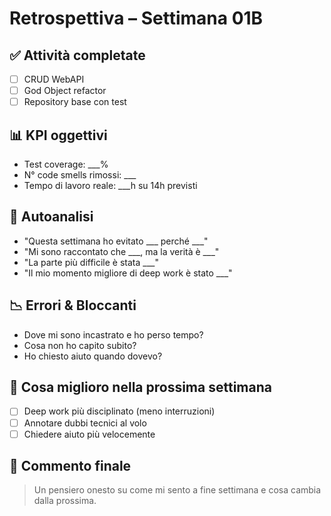 # Retrospettiva – Settimana 01B

## ✅ Attività completate
- [ ] CRUD WebAPI
- [ ] God Object refactor
- [ ] Repository base con test

## 📊 KPI oggettivi
- Test coverage: ___%
- N° code smells rimossi: ___
- Tempo di lavoro reale: ___h su 14h previsti

## 🧠 Autoanalisi
- "Questa settimana ho evitato ___ perché ___"
- "Mi sono raccontato che ___, ma la verità è ___"
- "La parte più difficile è stata ___"
- "Il mio momento migliore di deep work è stato ___"

## 📉 Errori & Bloccanti
- Dove mi sono incastrato e ho perso tempo?
- Cosa non ho capito subito?
- Ho chiesto aiuto quando dovevo?

## 💪 Cosa miglioro nella prossima settimana
- [ ] Deep work più disciplinato (meno interruzioni)
- [ ] Annotare dubbi tecnici al volo
- [ ] Chiedere aiuto più velocemente

## 🧭 Commento finale
> Un pensiero onesto su come mi sento a fine settimana e cosa cambia dalla prossima.
